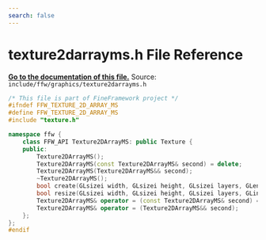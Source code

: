 ```yaml
---
search: false
---
```


# texture2darrayms.h File Reference

**[Go to the documentation of this file.](texture2darrayms_8h.md)**
Source: `include/ffw/graphics/texture2darrayms.h`

    
    
    
    
    
    
    
    
    
    
```cpp
/* This file is part of FineFramework project */
#ifndef FFW_TEXTURE_2D_ARRAY_MS
#define FFW_TEXTURE_2D_ARRAY_MS
#include "texture.h"

namespace ffw {
    class FFW_API Texture2DArrayMS: public Texture {
    public:
        Texture2DArrayMS();
        Texture2DArrayMS(const Texture2DArrayMS& second) = delete;
        Texture2DArrayMS(Texture2DArrayMS&& second);
        ~Texture2DArrayMS();
        bool create(GLsizei width, GLsizei height, GLsizei layers, GLenum internalformat, GLenum format, GLenum pixelformat, GLint samples);
        bool resize(GLsizei width, GLsizei height, GLsizei layers, GLint samples);
        Texture2DArrayMS& operator = (const Texture2DArrayMS& second) = delete;
        Texture2DArrayMS& operator = (Texture2DArrayMS&& second);
    };
};
#endif

```


    
  
